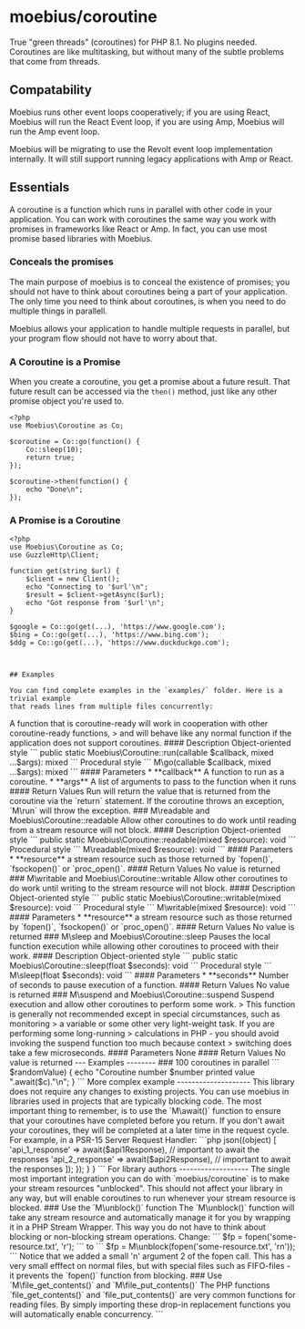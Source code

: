moebius/coroutine
=================

True "green threads" (coroutines) for PHP 8.1. No plugins needed. Coroutines are like multitasking,
but without many of the subtle problems that come from threads.


## Compatability

Moebius runs other event loops cooperatively; if you are using React, Moebius will run the React
Event loop, if you are using Amp, Moebius will run the Amp event loop.

Moebius will be migrating to use the Revolt event loop implementation internally. It will still 
support running legacy applications with Amp or React.


## Essentials

A coroutine is a function which runs in parallel with other code in your application. You can work
with coroutines the same way you work with promises in frameworks like React or Amp. In fact, you
can use most promise based libraries with Moebius.


### Conceals the promises

The main purpose of moebius is to conceal the existence of promises; you should not have to think
about coroutines being a part of your application. The only time you need to think about coroutines,
is when you need to do multiple things in parallell.

Moebius allows your application to handle multiple requests in parallel, but your program flow should
not have to worry about that.


### A Coroutine is a Promise

When you create a coroutine, you get a promise about a future result. That future result can be
accessed via the `then()` method, just like any other promise object you're used to.

```
<?php
use Moebius\Coroutine as Co;

$coroutine = Co::go(function() {
    Co::sleep(10);
    return true;
});

$coroutine->then(function() {
    echo "Done\n";
});
```

### A Promise is a Coroutine

```
<?php
use Moebius\Coroutine as Co;
use GuzzleHttp\Client;

function get(string $url) {
    $client = new Client();
    echo "Connecting to '$url'\n";
    $result = $client->getAsync($url);
    echo "Got response from '$url'\n";
}

$google = Co::go(get(...), 'https://www.google.com');
$bing = Co::go(get(...), 'https://www.bing.com');
$ddg = Co::go(get(...), 'https://www.duckduckgo.com');



## Examples

You can find complete examples in the `examples/` folder. Here is a trivial example
that reads lines from multiple files concurrently:

```
<?php
    require "vendor/autoload.php";

    use Moebius\Coroutine as Co;

    foreach (glob(__DIR__.'/*') as $path) {
        if (is_file($path)) {
            Co::go('print_file', $path);                    // <-- Co::go() launches a function as a "green thread"
        }
    }

    /**
     * Watch function which will monitor files for added lines
     */
    function print_file(string $filename) {
        $fp = Co::unblock(fopen($filename, "r"));           // <-- Co::unblock() makes the stream cooperation friendly

        while (!feof($fp)) {
            echo fgets($line, 4096);
        }
    }
```





Deceptivly simple API:

 * Import the functions you want to use: `import function M\{go, await, sleep, unblock, run};`

 * Run tasks in parallel with the `go()` function: `$futureResult = go(someMethod(...), 'argument 1', 'argument 2');`.

 * Whenever you need to access the result, use the `await()` function: `$finalResult = await($futureResult);`.

 * If you are working with files or sockets, use the `unblock()` function to get a special context-switching
   stream: `$fp = unblock(fopen('some-file.txt', 'r'));`. After this you can work with the stream resource
   and Moebius will automatically switch to other coroutines whenever the main thread is blocked.

 * Create a "background task" that runs every N seconds by calling `sleep()`. This special version of `sleep()` will
   let other coroutines do some work while the main thread is blocked.

    ```
    <?php
    use function M\{go, sleep};
    go(function() {
        while (true) {
            echo date('c')."\n";
            sleep(5);
        }
    });
    ```

---

Function reference
------------------

### M\go and Moebius\Coroutine::go

Creates a coroutine which will run in parallel whenever other scripts are blocked from working.

#### Description

Object-oriented style

```
public static Moebius\Coroutine::go(callable $callback): Moebius\Coroutine
```

Procedural style

```
M\go(callable $callback, mixed ...$args): Moebius\Coroutine
```

#### Parameters

 * **callback** A function to run as a coroutine.

 * **args** A list of arguments to pass to the function when it runs

#### Return Values

Returns a future value which can be passed to `M\await` or `Moebius\Coroutine::await` whenever
you need the return value. The future value is also a promise-like object with a `then` method.


### M\await and Moebius\Coroutine::await

Await the result from a future value or a promise without blocking other coroutines.

#### Description

Object-oriented style

```
public static Moebius\Coroutine::await(object $thenable): mixed
```

Procedural style

```
M\await(object $thenable): mixed
```

#### Parameters

 * **thenable** A coroutine created with `M\go` or `Moebius\Coroutine::go`, or any promise-like
   object with a `then(onSuccess, onFailure)` method.

#### Return values

Await will return the value that is returned from the coroutine via the `return` statement. If
the coroutine throws an exception, `M\await` will throw the exception.


### M\run and Moebius\Coroutine::run

Combines the `M\go` and `M\await` functions, to simplify writing coroutine-ready functions.

> A function that is coroutine-ready will work in cooperation with other coroutine-ready functions,
> and will behave like any normal function if the application does not support coroutines.

#### Description

Object-oriented style

```
public static Moebius\Coroutine::run(callable $callback, mixed ...$args): mixed
```

Procedural style

```
M\go(callable $callback, mixed ...$args): mixed
```

#### Parameters

 * **callback** A function to run as a coroutine.

 * **args** A list of arguments to pass to the function when it runs

#### Return Values

Run will return the value that is returned from the coroutine via the `return` statement. If
the coroutine throws an exception, `M\run` will throw the exception.


### M\readable and Moebius\Coroutine::readable

Allow other coroutines to do work until reading from a stream resource will not block.

#### Description

Object-oriented style

```
public static Moebius\Coroutine::readable(mixed $resource): void
```

Procedural style

```
M\readable(mixed $resource): void
```

#### Parameters

 * **resource** a stream resource such as those returned by `fopen()`, `fsockopen()` or
   `proc_open()`.

#### Return Values

No value is returned


### M\writable and Moebius\Coroutine::writable

Allow other coroutines to do work until writing to the stream resource will not block.

#### Description

Object-oriented style

```
public static Moebius\Coroutine::writable(mixed $resource): void
```

Procedural style

```
M\writable(mixed $resource): void
```

#### Parameters

 * **resource** a stream resource such as those returned by `fopen()`, `fsockopen()` or
   `proc_open()`.

#### Return Values

No value is returned


### M\sleep and Moebius\Coroutine::sleep

Pauses the local function execution while allowing other coroutines to proceed with their work.

#### Description

Object-oriented style

```
public static Moebius\Coroutine::sleep(float $seconds): void
```

Procedural style

```
M\sleep(float $seconds): void
```

#### Parameters

 * **seconds** Number of seconds to pause execution of a function.

#### Return Values

No value is returned


### M\suspend and Moebius\Coroutine::suspend

Suspend execution and allow other coroutines to perform some work.

> This function is generally not recommended except in special circumstances, such as monitoring
> a variable or some other very light-weight task. If you are performing some long-running
> calculations in PHP - you should avoid invoking the suspend function too much because context
> switching does take a few microseconds.

#### Parameters

None

#### Return Values

No value is returned


---

Examples
--------

### 100 coroutines in parallel

```
<?php
    use function M\{go, sleep, await);

    // Hold the result from each job
    $jobs = [];

    // Launch the jobs with go()
    for ($i = 0; $i < 100; $i++) {
        $jobs[] = go(function() {
            echo "+";
            sleep(1);
            echo "-";
            return microtime(true);
        });
    }

    // Wait until the jobs are finished with await()
    foreach ($jobs as $job) {
        $result = await($job);
    }

    // One second later, all coroutines have finished in parallel.
```

### Background tick function every 0.5 seconds

```
<?php
    use function M\{go, sleep};

    $backgroundJob = go(function() {
        while (true) {
            echo ".";
            sleep(0.5);
        }
    });
```

### Schedule a function to run in 10 seconds

```
<?php
    use function M\{go, sleep};

    go(function() {
        sleep(10;
        echo "10 seconds have passed\n";
    });
```

### Cooperative multitasking

Long running PHP functions will block the entire process from performing work.
To enable cooperative multitasking, you can insert a call to the `M\interrupt()`
function at strategic places.

```php
<?php
    function lots_of_work() {
        $r = mt_rand(0,9);
        for ($i = 0; $i < 1000000; $i++) {
            if ($i % 1000 === 0) {
                M\interrupt();              // busy loops MUST call M\interrupt() from time to time
            }
            echo $r;
        }
        return $r;
    }

    // start the process many times
    $coroutines = [];
    for ($i = 0; $i < 10; $i++) {
        $coroutines[] = go(lots_of_work(...));
    }

    // wait until all coroutines have finished
    foreach ($coroutines as $number => $randomValue) {
        echo "Coroutine number $number printed value ".await($c)."\n";
    }
```


More complex example
--------------------

This library does not require any changes to existing projects. You can use moebius in libraries used in projects
that are typically blocking code. The most important thing to remember, is to use the `M\await()` function to
ensure that your coroutines have completed before you return. If you don't await your coroutines, they will be
completed at a later time in the request cycle.

For example, in a PSR-15 Server Request Handler:

```php
<?php
use Psr\Http\Message\{ServerRequestInterface, ResponseInterface};
use function M\{run, go, sleep};

class MyController {
    /**
     * Example of using moebius/coroutine to perform asynchronouse tasks before returning
     */
    public function handleLoginRequest(ServerRequestInterface $request): ResponseInterface {

        /**
         * This function will behave as if it is blocking, but *if* this function is called
         * from within a coroutine, it will automatically allow other coroutines to run.
         */

        return run(function() {
            $api1Response = go(function() {
                return HttpClient::get('http://www.example.com/some-api-1');
            });

            $api2Response = go(function() {
                return HttpClient::get('http://www.example.com/some-api-2');
            });

            return $this->json((object) [
                'api_1_response' => await($api1Response),       // important to await the responses
                'api_2_response' => await($api2Response),       // important to await the responses
            ]);
        });
    }
}
```


For library authors
-------------------

The single most important integration you can do with `moebius/coroutine` is to make your
stream resources "unblocked".

This should not affect your library in any way, but will enable coroutines to run whenever
your stream resource is blocked.


### Use the `M\unblock()` function

The `M\unblock()` function will take any stream resource and automatically manage it for you
by wrapping it in a PHP Stream Wrapper.

This way you do not have to think about blocking or non-blocking stream operations.

Change:

```
    $fp = fopen('some-resource.txt', 'r');
```

to

```
    $fp = M\unblock(fopen('some-resource.txt', 'rn'));
```

Notice that we added a small 'n' argument 2 of the fopen call. This has a very small efffect
on normal files, but with special files such as FIFO-files - it prevents the `fopen()` function
from blocking.


### Use `M\file_get_contents()` and `M\file_put_contents()`

The PHP functions `file_get_contents()` and `file_put_contents()` are very common functions
for reading files. By simply importing these drop-in replacement functions you will automatically
enable concurrency.

```
<?php
    use M\{file_get_contents, file_put_contents};
```


### With the `M\sleep()` function

If your function is polling for some information, you should replace any calls to `usleep()` or
`sleep()` with the `M\sleep()` function.

The `M\sleep()` function is not interrupted by signals and is often more precise than the native
PHP functions `sleep()` and `usleep()` since it relies on the `hrtime()` function.

`M\sleep()` supports fractional seconds: `usleep(1).` is equivalent to `M\sleep(0.000001);`.


Principles
----------

Moebius is being developed with a set of clear priorities:

 1. It must allow a gradual transition from traditional blocking code bases. Using Moebius 
    in a library must not make it incompatible with classic PHP software.

 2. Moebius must not cause side-effects unless explicitly requested/configured by the application
    developer.

